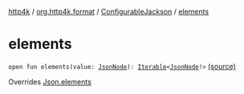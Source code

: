 [http4k](../../index.md) / [org.http4k.format](../index.md) / [ConfigurableJackson](index.md) / [elements](./elements.md)

# elements

`open fun elements(value: `[`JsonNode`](https://fasterxml.github.io/jackson-databind/javadoc/2.10/com/fasterxml/jackson/databind/JsonNode.html)`): `[`Iterable`](https://kotlinlang.org/api/latest/jvm/stdlib/kotlin.collections/-iterable/index.html)`<`[`JsonNode`](https://fasterxml.github.io/jackson-databind/javadoc/2.10/com/fasterxml/jackson/databind/JsonNode.html)`!>` [(source)](https://github.com/http4k/http4k/blob/master/http4k-format-jackson/src/main/kotlin/org/http4k/format/ConfigurableJackson.kt#L56)

Overrides [Json.elements](../-json/elements.md)

